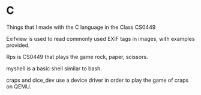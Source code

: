 # C
Things that I made with the C language in the Class CS0449

Exifview is used to read commonly used EXIF tags in images, with examples provided.

Rps is CS0449 that plays the game rock, paper, scissors. 

myshell is a basic shell similar to bash. 

craps and dice_dev use a device driver in order to play the game of craps on QEMU.
